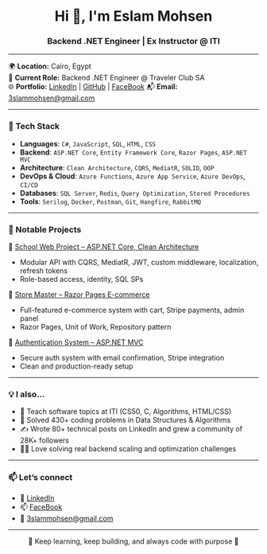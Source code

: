 <h1 align="center">Hi 👋, I'm Eslam Mohsen</h1>
<h3 align="center">Backend .NET Engineer | Ex Instructor @ ITI</h3>

---

🌍 **Location:** Cairo, Egypt  
💼 **Current Role:** Backend .NET Engineer @ Traveler Club SA  
🌐 **Portfolio:** [LinkedIn](https://www.linkedin.com/in/eslammohs7n) | [GitHub](https://github.com/3slam) | [FaceBook](https://www.facebook.com/3slammohsen)
📬 **Email:** 3slammohsen@gmail.com  

---

### 🚀 Tech Stack

- **Languages**: `C#`, `JavaScript`, `SQL`, `HTML`, `CSS`
- **Backend**: `ASP.NET Core`, `Entity Framework Core`, `Razor Pages`, `ASP.NET MVC`
- **Architecture**: `Clean Architecture`, `CQRS`, `MediatR`, `SOLID`, `OOP`
- **DevOps & Cloud**: `Azure Functions`, `Azure App Service`, `Azure DevOps`, `CI/CD`
- **Databases**: `SQL Server`, `Redis`, `Query Optimization`, `Stored Procedures`
- **Tools**: `Serilog`, `Docker`, `Postman`, `Git`, `Hangfire`, `RabbitMQ`

---

### 🧠 Notable Projects

🔹 [School Web Project – ASP.NET Core, Clean Architecture](https://github.com/3slam/School-Project-Clean-Architecture)  
- Modular API with CQRS, MediatR, JWT, custom middleware, localization, refresh tokens  
- Role-based access, identity, SQL SPs  

🔹 [Store Master – Razor Pages E-commerce](https://github.com/3slam/Store-Master-Razor-Pages)  
- Full-featured e-commerce system with cart, Stripe payments, admin panel  
- Razor Pages, Unit of Work, Repository pattern  

🔹 [Authentication System – ASP.NET MVC](https://github.com/3slam/Authentication-System-Mvc-Project)  
- Secure auth system with email confirmation, Stripe integration  
- Clean and production-ready setup  

---

### 💡 I also...

- 🔭 Teach software topics at ITI (CS50, C, Algorithms, HTML/CSS)  
- 🧠 Solved 430+ coding problems in Data Structures & Algorithms  
- ✍️ Wrote 80+ technical posts on LinkedIn and grew a community of 28K+ followers  
- 👨‍💻 Love solving real backend scaling and optimization challenges  

---

### 📫 Let’s connect

- 🔗 [LinkedIn](https://www.linkedin.com/in/eslammohs7n)
- 📫 [FaceBook]((https://www.facebook.com/3slammohsen)) 
- 📧 3slammohsen@gmail.com

---

<p align="center">🖤 Keep learning, keep building, and always code with purpose 🖤</p>
